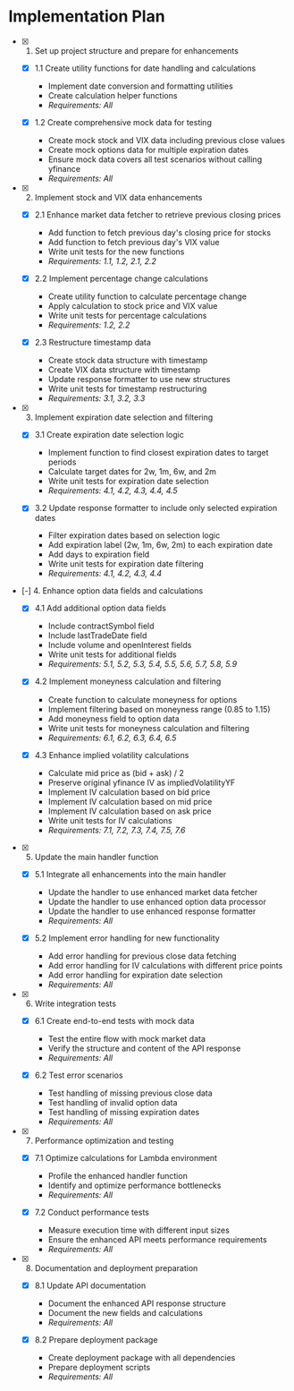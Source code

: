 # Implementation Plan

- [x] 1. Set up project structure and prepare for enhancements




  - [x] 1.1 Create utility functions for date handling and calculations

    - Implement date conversion and formatting utilities
    - Create calculation helper functions
    - _Requirements: All_

  - [x] 1.2 Create comprehensive mock data for testing

    - Create mock stock and VIX data including previous close values
    - Create mock options data for multiple expiration dates
    - Ensure mock data covers all test scenarios without calling yfinance
    - _Requirements: All_

- [x] 2. Implement stock and VIX data enhancements




  - [x] 2.1 Enhance market data fetcher to retrieve previous closing prices


    - Add function to fetch previous day's closing price for stocks
    - Add function to fetch previous day's VIX value
    - Write unit tests for the new functions
    - _Requirements: 1.1, 1.2, 2.1, 2.2_

  - [x] 2.2 Implement percentage change calculations


    - Create utility function to calculate percentage change
    - Apply calculation to stock price and VIX value
    - Write unit tests for percentage calculations
    - _Requirements: 1.2, 2.2_

  - [x] 2.3 Restructure timestamp data


    - Create stock data structure with timestamp
    - Create VIX data structure with timestamp
    - Update response formatter to use new structures
    - Write unit tests for timestamp restructuring
    - _Requirements: 3.1, 3.2, 3.3_

- [x] 3. Implement expiration date selection and filtering




  - [x] 3.1 Create expiration date selection logic


    - Implement function to find closest expiration dates to target periods
    - Calculate target dates for 2w, 1m, 6w, and 2m
    - Write unit tests for expiration date selection
    - _Requirements: 4.1, 4.2, 4.3, 4.4, 4.5_

  - [x] 3.2 Update response formatter to include only selected expiration dates


    - Filter expiration dates based on selection logic
    - Add expiration label (2w, 1m, 6w, 2m) to each expiration date
    - Add days to expiration field
    - Write unit tests for expiration date filtering
    - _Requirements: 4.1, 4.2, 4.3, 4.4_

- [-] 4. Enhance option data fields and calculations


  - [x] 4.1 Add additional option data fields



    - Include contractSymbol field
    - Include lastTradeDate field
    - Include volume and openInterest fields
    - Write unit tests for additional fields
    - _Requirements: 5.1, 5.2, 5.3, 5.4, 5.5, 5.6, 5.7, 5.8, 5.9_

  - [x] 4.2 Implement moneyness calculation and filtering





    - Create function to calculate moneyness for options
    - Implement filtering based on moneyness range (0.85 to 1.15)
    - Add moneyness field to option data
    - Write unit tests for moneyness calculation and filtering
    - _Requirements: 6.1, 6.2, 6.3, 6.4, 6.5_

  - [x] 4.3 Enhance implied volatility calculations





    - Calculate mid price as (bid + ask) / 2
    - Preserve original yfinance IV as impliedVolatilityYF
    - Implement IV calculation based on bid price
    - Implement IV calculation based on mid price
    - Implement IV calculation based on ask price
    - Write unit tests for IV calculations
    - _Requirements: 7.1, 7.2, 7.3, 7.4, 7.5, 7.6_

- [x] 5. Update the main handler function




  - [x] 5.1 Integrate all enhancements into the main handler


    - Update the handler to use enhanced market data fetcher
    - Update the handler to use enhanced option data processor
    - Update the handler to use enhanced response formatter
    - _Requirements: All_

  - [x] 5.2 Implement error handling for new functionality


    - Add error handling for previous close data fetching
    - Add error handling for IV calculations with different price points
    - Add error handling for expiration date selection
    - _Requirements: All_

- [x] 6. Write integration tests




  - [x] 6.1 Create end-to-end tests with mock data


    - Test the entire flow with mock market data
    - Verify the structure and content of the API response
    - _Requirements: All_

  - [x] 6.2 Test error scenarios


    - Test handling of missing previous close data
    - Test handling of invalid option data
    - Test handling of missing expiration dates
    - _Requirements: All_

- [x] 7. Performance optimization and testing




  - [x] 7.1 Optimize calculations for Lambda environment


    - Profile the enhanced handler function
    - Identify and optimize performance bottlenecks
    - _Requirements: All_

  - [x] 7.2 Conduct performance tests

    - Measure execution time with different input sizes
    - Ensure the enhanced API meets performance requirements
    - _Requirements: All_

- [x] 8. Documentation and deployment preparation




  - [x] 8.1 Update API documentation


    - Document the enhanced API response structure
    - Document the new fields and calculations
    - _Requirements: All_

  - [x] 8.2 Prepare deployment package


    - Create deployment package with all dependencies
    - Prepare deployment scripts
    - _Requirements: All_